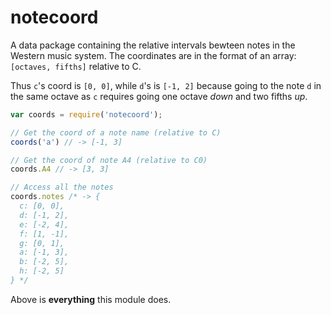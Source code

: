 # notecoord

A data package containing the relative intervals bewteen notes in the Western music system.
The coordinates are in the format of an array: `[octaves, fifths]` relative to C.

Thus `c`'s coord is `[0, 0]`, while `d`'s is `[-1, 2]` because going to the
note `d` in the same octave as `c` requires going one octave *down* and two
fifths *up*.

```js
var coords = require('notecoord');

// Get the coord of a note name (relative to C)
coords('a') // -> [-1, 3]

// Get the coord of note A4 (relative to C0)
coords.A4 // -> [3, 3]

// Access all the notes
coords.notes /* -> {
  c: [0, 0],
  d: [-1, 2],
  e: [-2, 4],
  f: [1, -1],
  g: [0, 1],
  a: [-1, 3],
  b: [-2, 5],
  h: [-2, 5]
} */
```

Above is **everything** this module does.